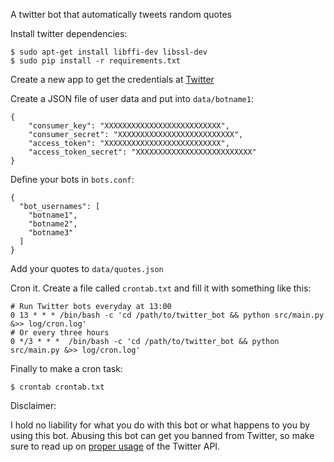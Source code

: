 A twitter bot that automatically tweets random quotes

Install twitter dependencies:

    $ sudo apt-get install libffi-dev libssl-dev
    $ sudo pip install -r requirements.txt

Create a new app to get the credentials at [Twitter](https://apps.twitter.com/)

Create a JSON file of user data and put into `data/botname1`:

    {
        "consumer_key": "XXXXXXXXXXXXXXXXXXXXXXXXXX",
        "consumer_secret": "XXXXXXXXXXXXXXXXXXXXXXXXXX",
        "access_token": "XXXXXXXXXXXXXXXXXXXXXXXXXX",
        "access_token_secret": "XXXXXXXXXXXXXXXXXXXXXXXXXX"
    }

Define your bots in `bots.conf`:

    {
      "bot_usernames": [
        "botname1",
        "botname2",
        "botname3"
      ]
    }

Add your quotes to `data/quotes.json`

Cron it. Create a file called `crontab.txt` and fill it with something like this:

    # Run Twitter bots everyday at 13:00
    0 13 * * * /bin/bash -c 'cd /path/to/twitter_bot && python src/main.py &>> log/cron.log'
    # Or every three hours
    0 */3 * * *  /bin/bash -c 'cd /path/to/twitter_bot && python src/main.py &>> log/cron.log'
    
Finally to make a cron task:
    
    $ crontab crontab.txt
    
    
Disclaimer:

I hold no liability for what you do with this bot or what happens to you by using this bot. Abusing this bot can get you banned from Twitter, so make sure to read up on [proper usage](https://support.twitter.com/articles/76915-automation-rules-and-best-practices) of the Twitter API.
